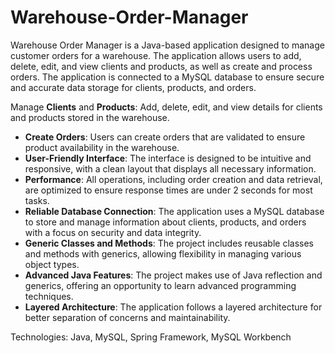 # Warehouse-Order-Manager
Warehouse Order Manager is a Java-based application designed to manage customer orders for a warehouse. The application allows users to add, delete, edit, and view clients and products, as well as create and process orders. The application is connected to a MySQL database to ensure secure and accurate data storage for clients, products, and orders.

Manage **Clients** and **Products**: Add, delete, edit, and view details for clients and products stored in the warehouse.
- **Create Orders**: Users can create orders that are validated to ensure product availability in the warehouse.
- **User-Friendly Interface**: The interface is designed to be intuitive and responsive, with a clean layout that displays all necessary information.
- **Performance**: All operations, including order creation and data retrieval, are optimized to ensure response times are under 2 seconds for most tasks.
- **Reliable Database Connection**: The application uses a MySQL database to store and manage information about clients, products, and orders with a focus on security and data integrity.
- **Generic Classes and Methods**: The project includes reusable classes and methods with generics, allowing flexibility in managing various object types.
- **Advanced Java Features**: The project makes use of Java reflection and generics, offering an opportunity to learn advanced programming techniques.
- **Layered Architecture**: The application follows a layered architecture for better separation of concerns and maintainability.

Technologies: Java, MySQL, Spring Framework, MySQL Workbench
